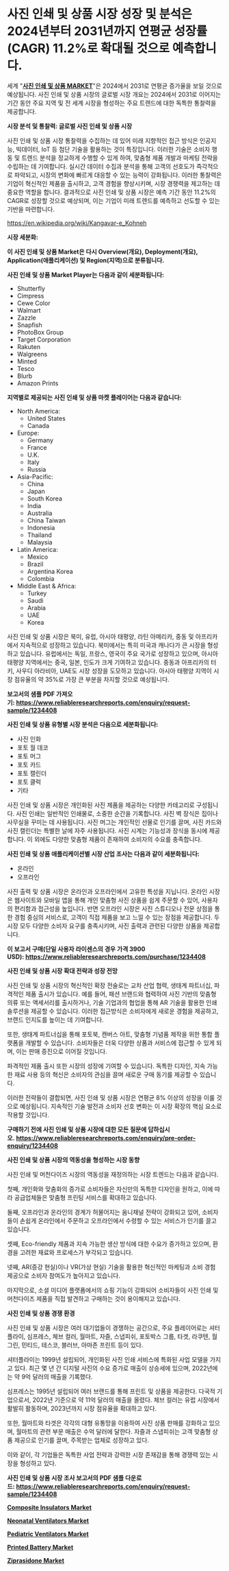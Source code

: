<p><h1>사진 인쇄 및 상품 시장 성장 및 분석은 2024년부터 2031년까지 연평균 성장률(CAGR) 11.2%로 확대될 것으로 예측합니다.</h1></p><p>세계 "<strong><a href="https://www.reliableresearchreports.com/photo-printing-and-merchandise-r1234408?utm_campaign=105&utm_medium=8&utm_source=Github&utm_content=ia&utm_term=21112024&utm_id=photo-printing-and-merchandise">사진 인쇄 및 상품 MARKET</a></strong>"은 2024에서 2031로 연평균 증가율을 보일 것으로 예상됩니다. 사진 인쇄 및 상품 시장의 글로벌 시장 개요는 2024에서 2031로 이어지는 기간 동안 주요 지역 및 전 세계 시장을 형성하는 주요 트렌드에 대한 독특한 통찰력을 제공합니다.</p>
<p><strong>시장 분석 및 통찰력: 글로벌 사진 인쇄 및 상품 시장</strong></p>
<p><p>사진 인쇄 및 상품 시장 통찰력을 수집하는 데 있어 미래 지향적인 접근 방식은 인공지능, 빅데이터, IoT 등 첨단 기술을 활용하는 것이 특징입니다. 이러한 기술은 소비자 행동 및 트렌드 분석을 정교하게 수행할 수 있게 하여, 맞춤형 제품 개발과 마케팅 전략을 수립하는 데 기여합니다. 실시간 데이터 수집과 분석을 통해 고객의 선호도가 즉각적으로 파악되고, 시장의 변화에 빠르게 대응할 수 있는 능력이 강화됩니다. 이러한 통찰력은 기업이 혁신적인 제품을 출시하고, 고객 경험을 향상시키며, 시장 경쟁력을 제고하는 데 중요한 역할을 합니다. 결과적으로 사진 인쇄 및 상품 시장은 예측 기간 동안 11.2%의 CAGR로 성장할 것으로 예상되며, 이는 기업이 미래 트렌드를 예측하고 선도할 수 있는 기반을 마련합니다.</p></p>
<p><a href="%7CAUTHORITHY_DOMAIN_URL%7C?utm_campaign=105&utm_medium=8&utm_source=Github&utm_content=ia&utm_term=21112024&utm_id=photo-printing-and-merchandise">https://en.wikipedia.org/wiki/Kangavar-e_Kohneh</a></p>
<p><strong>시장 세분화:</strong></p>
<p><strong>이 사진 인쇄 및 상품 Market은 다시 Overview(개요), Deployment(개요), Application(애플리케이션) 및 Region(지역)으로 분류됩니다.</strong></p>
<p><strong>사진 인쇄 및 상품 Market Player는 다음과 같이 세분화됩니다:</strong></p>
<p><ul><li>Shutterfly</li><li>Cimpress</li><li>Cewe Color</li><li>Walmart</li><li>Zazzle</li><li>Snapfish</li><li>PhotoBox Group</li><li>Target Corporation</li><li>Rakuten</li><li>Walgreens</li><li>Minted</li><li>Tesco</li><li>Blurb</li><li>Amazon Prints</li></ul></p>
<p><strong>지역별로 제공되는 사진 인쇄 및 상품 마켓 플레이어는 다음과 같습니다:</strong></p>
<p><ul>
    <li>
        North America:
        <ul>
            <li>United States</li>
            <li>Canada</li>
        </ul>
    </li>
    <li>
        Europe:
        <ul>
            <li>Germany</li>
            <li>France</li>
            <li>U.K.</li>
            <li>Italy</li>
            <li>Russia</li>
        </ul>
    </li>
    <li>
        Asia-Pacific:
        <ul>
            <li>China</li>
            <li>Japan</li>
            <li>South Korea</li>
            <li>India</li>
            <li>Australia</li>
            <li>China Taiwan</li>
            <li>Indonesia</li>
            <li>Thailand</li>
            <li>Malaysia</li>
        </ul>
    </li>
    <li>
        Latin America:
        <ul>
            <li>Mexico</li>
            <li>Brazil</li>
            <li>Argentina Korea</li>
            <li>Colombia</li>
        </ul>
    </li>
    <li>
        Middle East & Africa:
        <ul>
            <li>Turkey</li>
            <li>Saudi</li>
            <li>Arabia</li>
            <li>UAE</li>
            <li>Korea</li>
        </ul>
    </li>
    </ul></p>
<p><p>사진 인쇄 및 상품 시장은 북미, 유럽, 아시아 태평양, 라틴 아메리카, 중동 및 아프리카에서 지속적으로 성장하고 있습니다. 북미에서는 특히 미국과 캐나다가 큰 시장을 형성하고 있습니다. 유럽에서는 독일, 프랑스, 영국이 주요 국가로 성장하고 있으며, 아시아 태평양 지역에서는 중국, 일본, 인도가 크게 기여하고 있습니다. 중동과 아프리카의 터키, 사우디 아라비아, UAE도 시장 성장을 도모하고 있습니다. 아시아 태평양 지역이 시장 점유율의 약 35%로 가장 큰 부분을 차지할 것으로 예상됩니다.</p></p>
<p><strong>보고서의 샘플 PDF 가져오기:&nbsp;<a href="https://www.reliableresearchreports.com/enquiry/request-sample/1234408?utm_campaign=105&utm_medium=8&utm_source=Github&utm_content=ia&utm_term=21112024&utm_id=photo-printing-and-merchandise">https://www.reliableresearchreports.com/enquiry/request-sample/1234408</a></strong></p>
<p><strong>사진 인쇄 및 상품 유형별 시장 분석은 다음으로 세분화됩니다:</strong></p>
<p><ul><li>사진 인화</li><li>포토 월 데코</li><li>포토 머그</li><li>포토 카드</li><li>포토 캘린더</li><li>포토 클럭</li><li>기타</li></ul></p>
<p><p>사진 인쇄 및 상품 시장은 개인화된 사진 제품을 제공하는 다양한 카테고리로 구성됩니다. 사진 인쇄는 일반적인 인쇄물로, 소중한 순간을 기록합니다. 사진 벽 장식은 집이나 사무실을 꾸미는 데 사용됩니다. 사진 머그는 개인적인 선물로 인기를 끌며, 사진 카드와 사진 캘린더는 특별한 날에 자주 사용됩니다. 사진 시계는 기능성과 장식을 동시에 제공합니다. 이 외에도 다양한 맞춤형 제품이 존재하여 소비자의 수요를 충족합니다.</p></p>
<p><strong>사진 인쇄 및 상품 애플리케이션별 시장 산업 조사는 다음과 같이 세분화됩니다:</strong></p>
<p><ul><li>온라인</li><li>오프라인</li></ul></p>
<p><p>사진 출력 및 상품 시장은 온라인과 오프라인에서 고유한 특성을 지닙니다. 온라인 시장은 웹사이트와 모바일 앱을 통해 개인 맞춤형 사진 상품을 쉽게 주문할 수 있어, 사용자의 편리함과 접근성을 높입니다. 반면 오프라인 시장은 사진 스튜디오나 전문 상점을 통한 경험 중심의 서비스로, 고객이 직접 제품을 보고 느낄 수 있는 장점을 제공합니다. 두 시장 모두 다양한 소비자 요구를 충족시키며, 사진 출력과 관련된 다양한 상품을 제공합니다.</p></p>
<p><strong>이 보고서 구매(단일 사용자 라이센스의 경우 가격 3900 USD):&nbsp;<a href="https://www.reliableresearchreports.com/purchase/1234408?utm_campaign=105&utm_medium=8&utm_source=Github&utm_content=ia&utm_term=21112024&utm_id=photo-printing-and-merchandise">https://www.reliableresearchreports.com/purchase/1234408</a></strong></p>
<p><strong>사진 인쇄 및 상품 시장 확대 전략과 성장 전망</strong></p>
<p><p>사진 인쇄 및 상품 시장의 혁신적인 확장 전술로는 교차 산업 협력, 생태계 파트너십, 파격적인 제품 출시가 있습니다. 예를 들어, 패션 브랜드와 협력하여 사진 기반의 맞춤형 의류 또는 액세서리를 출시하거나, 기술 기업과의 협업을 통해 AR 기술을 활용한 인쇄 솔루션을 제공할 수 있습니다. 이러한 접근방식은 소비자에게 새로운 경험을 제공하고, 브랜드 인지도를 높이는 데 기여합니다.</p><p>또한, 생태계 파트너십을 통해 포토북, 캔버스 아트, 맞춤형 기념품 제작을 위한 통합 플랫폼을 개발할 수 있습니다. 소비자들은 더욱 다양한 상품과 서비스에 접근할 수 있게 되며, 이는 판매 증진으로 이어질 것입니다.</p><p>파격적인 제품 출시 또한 시장의 성장에 기여할 수 있습니다. 독특한 디자인, 지속 가능한 재료 사용 등의 혁신은 소비자의 관심을 끌며 새로운 구매 동기를 제공할 수 있습니다.</p><p>이러한 전략들이 결합되면, 사진 인쇄 및 상품 시장은 연평균 8% 이상의 성장을 이룰 것으로 예상됩니다. 지속적인 기술 발전과 소비자 선호 변화는 이 시장 확장의 핵심 요소로 작용할 것입니다.</p></p>
<p><strong>구매하기 전에 사진 인쇄 및 상품 시장에 대한 모든 질문에 답하십시오.&nbsp;<a href="https://www.reliableresearchreports.com/enquiry/pre-order-enquiry/1234408?utm_campaign=105&utm_medium=8&utm_source=Github&utm_content=ia&utm_term=21112024&utm_id=photo-printing-and-merchandise">https://www.reliableresearchreports.com/enquiry/pre-order-enquiry/1234408</a></strong><strong></strong></p>
<p><strong>사진 인쇄 및 상품 시장의 역동성을 형성하는 시장 동향</strong></p>
<p><p>사진 인쇄 및 머천다이즈 시장의 역동성을 재정의하는 시장 트렌드는 다음과 같습니다. </p><p>첫째, 개인화와 맞춤화의 증가로 소비자들은 자신만의 독특한 디자인을 원하고, 이에 따라 공급업체들은 맞춤형 프린팅 서비스를 확대하고 있습니다. </p><p>둘째, 오프라인과 온라인의 경계가 허물어지는 옴니채널 전략이 강화되고 있어, 소비자들이 손쉽게 온라인에서 주문하고 오프라인에서 수령할 수 있는 서비스가 인기를 끌고 있습니다. </p><p>셋째, Eco-friendly 제품과 지속 가능한 생산 방식에 대한 수요가 증가하고 있으며, 환경을 고려한 재료와 프로세스가 부각되고 있습니다. </p><p>넷째, AR(증강 현실)이나 VR(가상 현실) 기술을 활용한 혁신적인 마케팅과 소비 경험 제공으로 소비자 참여도가 높아지고 있습니다. </p><p>마지막으로, 소셜 미디어 플랫폼에서의 쇼핑 기능이 강화되어 소비자들이 사진 인쇄 및 머천다이즈 제품을 직접 발견하고 구매하는 것이 용이해지고 있습니다.</p></p>
<p><strong>사진 인쇄 및 상품 경쟁 환경</strong></p>
<p><p>사진 인쇄 및 상품 시장은 여러 대기업들이 경쟁하는 공간으로, 주요 플레이어로는 셔터플라이, 심프레스, 체브 컬러, 월마트, 자즐, 스냅피쉬, 포토박스 그룹, 타겟, 라쿠텐, 월그린, 민티드, 테스코, 블러브, 아마존 프린트 등이 있다. </p><p>셔터플라이는 1999년 설립되어, 개인화된 사진 인쇄 서비스에 특화된 사업 모델을 가지고 있다. 최근 몇 년 간 디지털 사진의 수요 증가로 매출이 상승세에 있으며, 2022년에는 약 9억 달러의 매출을 기록했다. </p><p>심프레스는 1995년 설립되어 여러 브랜드를 통해 프린트 및 상품을 제공한다. 다국적 기업으로서, 2022년 기준으로 약 11억 달러의 매출을 올렸다. 체브 컬러는 유럽 시장에서 활발히 활동하며, 2023년까지 시장 점유율을 확대하고 있다. </p><p>또한, 월마트와 타겟은 각각의 대형 유통망을 이용하여 사진 상품 판매를 강화하고 있으며, 월마트의 관련 부문 매출은 수억 달러에 달한다. 자즐과 스냅피쉬는 고객 맞춤형 상품 제공으로 인기를 끌며, 주목받는 업체로 성장하고 있다. </p><p>이와 같이, 각 기업들은 독특한 사업 전략과 강력한 시장 존재감을 통해 경쟁력 있는 시장을 형성하고 있다.</p></p>
<p><strong>사진 인쇄 및 상품 시장 조사 보고서의 PDF 샘플 다운로드:&nbsp;<a href="https://www.reliableresearchreports.com/enquiry/request-sample/1234408?utm_campaign=105&utm_medium=8&utm_source=Github&utm_content=ia&utm_term=21112024&utm_id=photo-printing-and-merchandise">https://www.reliableresearchreports.com/enquiry/request-sample/1234408</a></strong></p>
<p><strong><p><a href="https://github.com/luckyshygirl/Market-Research-Report-List-6/blob/main/composite-insulators-market.md?utm_campaign=105&utm_medium=8&utm_source=Github&utm_content=ia&utm_term=21112024&utm_id=photo-printing-and-merchandise">Composite Insulators Market</a></p><p><a href="https://www.linkedin.com/pulse/neonatal-ventilators-market-outlook-complete-industry-analysis-s9bue?utm_campaign=105&utm_medium=8&utm_source=Github&utm_content=ia&utm_term=21112024&utm_id=photo-printing-and-merchandise">Neonatal Ventilators Market</a></p><p><a href="https://www.linkedin.com/pulse/pediatric-ventilators-market-research-report-drivers-critical-izi0e?utm_campaign=105&utm_medium=8&utm_source=Github&utm_content=ia&utm_term=21112024&utm_id=photo-printing-and-merchandise">Pediatric Ventilators Market</a></p><p><a href="https://github.com/vimar16th/Market-Research-Report-List-6/blob/main/printed-battery-market.md?utm_campaign=105&utm_medium=8&utm_source=Github&utm_content=ia&utm_term=21112024&utm_id=photo-printing-and-merchandise">Printed Battery Market</a></p><p><a href="https://issuu.com/reportprime-2/docs/ziprasidone-market-size-2030.pptx_62dd276ac355f5?utm_campaign=105&utm_medium=8&utm_source=Github&utm_content=ia&utm_term=21112024&utm_id=photo-printing-and-merchandise">Ziprasidone Market</a></p></strong></p>